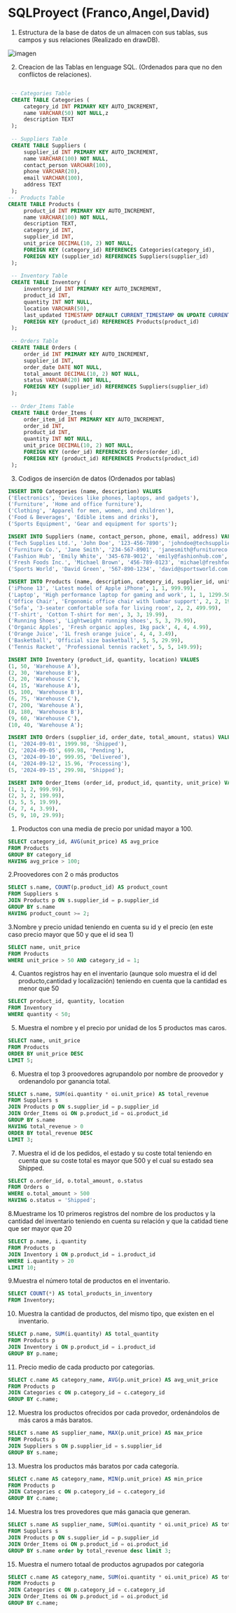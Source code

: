 

# SQLProyect (Franco,Angel,David)

1. Estructura de la base de datos de un almacen con sus tablas, sus campos y sus relaciones (Realizado en drawDB).

![imagen](https://github.com/user-attachments/assets/1f3d970d-4e19-4bd1-bb73-30c94c0e014d)

2. Creacion de las Tablas en lenguage SQL. (Ordenados para que no den conflictos de relaciones).
 ```sql
 
  -- Categories Table
  CREATE TABLE Categories (
      category_id INT PRIMARY KEY AUTO_INCREMENT,
      name VARCHAR(50) NOT NULL,z
      description TEXT
  );
  
  -- Suppliers Table
  CREATE TABLE Suppliers (
      supplier_id INT PRIMARY KEY AUTO_INCREMENT,
      name VARCHAR(100) NOT NULL,
      contact_person VARCHAR(100),
      phone VARCHAR(20),
      email VARCHAR(100),
      address TEXT
  );
--  Products Table
CREATE TABLE Products (
      product_id INT PRIMARY KEY AUTO_INCREMENT,
      name VARCHAR(100) NOT NULL,
      description TEXT,
      category_id INT,
      supplier_id INT,
      unit_price DECIMAL(10, 2) NOT NULL,
      FOREIGN KEY (category_id) REFERENCES Categories(category_id),
      FOREIGN KEY (supplier_id) REFERENCES Suppliers(supplier_id)
  );
  
  -- Inventory Table
  CREATE TABLE Inventory (
      inventory_id INT PRIMARY KEY AUTO_INCREMENT,
      product_id INT,
      quantity INT NOT NULL,
      location VARCHAR(50),
      last_updated TIMESTAMP DEFAULT CURRENT_TIMESTAMP ON UPDATE CURRENT_TIMESTAMP,
      FOREIGN KEY (product_id) REFERENCES Products(product_id)
  );
  
  -- Orders Table
  CREATE TABLE Orders (
      order_id INT PRIMARY KEY AUTO_INCREMENT,
      supplier_id INT,
      order_date DATE NOT NULL,
      total_amount DECIMAL(10, 2) NOT NULL,
      status VARCHAR(20) NOT NULL,
      FOREIGN KEY (supplier_id) REFERENCES Suppliers(supplier_id)
  );
  
  -- Order_Items Table
  CREATE TABLE Order_Items (
      order_item_id INT PRIMARY KEY AUTO_INCREMENT,
      order_id INT,
      product_id INT,
      quantity INT NOT NULL,
      unit_price DECIMAL(10, 2) NOT NULL,
      FOREIGN KEY (order_id) REFERENCES Orders(order_id),
      FOREIGN KEY (product_id) REFERENCES Products(product_id)
  );
``` 

3. Codigos de inserción de datos (Ordenados por tablas)

 ```sql
INSERT INTO Categories (name, description) VALUES
('Electronics', 'Devices like phones, laptops, and gadgets'),
('Furniture', 'Home and office furniture'),
('Clothing', 'Apparel for men, women, and children'),
('Food & Beverages', 'Edible items and drinks'),
('Sports Equipment', 'Gear and equipment for sports');

INSERT INTO Suppliers (name, contact_person, phone, email, address) VALUES
('Tech Supplies Ltd.', 'John Doe', '123-456-7890', 'johndoe@techsupplies.com', '123 Tech Street, Silicon Valley, CA'),
('Furniture Co.', 'Jane Smith', '234-567-8901', 'janesmith@furnitureco.com', '456 Wood Avenue, Oak City, TX'),
('Fashion Hub', 'Emily White', '345-678-9012', 'emily@fashionhub.com', '789 Style Road, New York, NY'),
('Fresh Foods Inc.', 'Michael Brown', '456-789-0123', 'michael@freshfoods.com', '101 Farm Lane, Greenfield, IL'),
('Sports World', 'David Green', '567-890-1234', 'david@sportsworld.com', '202 Arena Blvd, Denver, CO');

INSERT INTO Products (name, description, category_id, supplier_id, unit_price) VALUES
('iPhone 13', 'Latest model of Apple iPhone', 1, 1, 999.99),
('Laptop', 'High performance laptop for gaming and work', 1, 1, 1299.50),
('Office Chair', 'Ergonomic office chair with lumbar support', 2, 2, 199.99),
('Sofa', '3-seater comfortable sofa for living room', 2, 2, 499.99),
('T-shirt', 'Cotton T-shirt for men', 3, 3, 19.99),
('Running Shoes', 'Lightweight running shoes', 5, 3, 79.99),
('Organic Apples', 'Fresh organic apples, 1kg pack', 4, 4, 4.99),
('Orange Juice', '1L fresh orange juice', 4, 4, 3.49),
('Basketball', 'Official size basketball', 5, 5, 29.99),
('Tennis Racket', 'Professional tennis racket', 5, 5, 149.99);

INSERT INTO Inventory (product_id, quantity, location) VALUES
(1, 50, 'Warehouse A'),
(2, 30, 'Warehouse B'),
(3, 20, 'Warehouse C'),
(4, 15, 'Warehouse A'),
(5, 100, 'Warehouse B'),
(6, 75, 'Warehouse C'),
(7, 200, 'Warehouse A'),
(8, 180, 'Warehouse B'),
(9, 60, 'Warehouse C'),
(10, 40, 'Warehouse A');

INSERT INTO Orders (supplier_id, order_date, total_amount, status) VALUES
(1, '2024-09-01', 1999.98, 'Shipped'),
(2, '2024-09-05', 699.98, 'Pending'),
(3, '2024-09-10', 999.95, 'Delivered'),
(4, '2024-09-12', 15.96, 'Processing'),
(5, '2024-09-15', 299.98, 'Shipped');

INSERT INTO Order_Items (order_id, product_id, quantity, unit_price) VALUES
(1, 1, 2, 999.99),
(2, 3, 2, 199.99),
(3, 5, 5, 19.99),
(4, 7, 4, 3.99),
(5, 9, 10, 29.99);

``` 


1. Productos con una media de precio por unidad mayor a 100.
```sql
SELECT category_id, AVG(unit_price) AS avg_price
FROM Products
GROUP BY category_id
HAVING avg_price > 100;
```
2.Proovedores con 2 o más productos
```sql
SELECT s.name, COUNT(p.product_id) AS product_count
FROM Suppliers s
JOIN Products p ON s.supplier_id = p.supplier_id
GROUP BY s.name
HAVING product_count >= 2;
```
3.Nombre y precio unidad teniendo en cuenta su id y el precio (en este caso precio mayor que 50 y que el id sea 1)
```sql
SELECT name, unit_price
FROM Products
WHERE unit_price > 50 AND category_id = 1;
```
4. Cuantos registros hay en el inventario (aunque solo muestra el id del producto,cantidad y localización) teniendo en cuenta que la cantidad es menor que 50
```sql
SELECT product_id, quantity, location
FROM Inventory
WHERE quantity < 50;
```
5. Muestra el nombre y el precio por unidad de los 5 productos mas caros.
```sql
SELECT name, unit_price
FROM Products
ORDER BY unit_price DESC
LIMIT 5;
```
6. Muestra el top 3 proovedores agrupandolo por nombre de proovedor y ordenandolo por ganancia total.
```sql
SELECT s.name, SUM(oi.quantity * oi.unit_price) AS total_revenue
FROM Suppliers s
JOIN Products p ON s.supplier_id = p.supplier_id
JOIN Order_Items oi ON p.product_id = oi.product_id
GROUP BY s.name
HAVING total_revenue > 0
ORDER BY total_revenue DESC
LIMIT 3;

```
7. Muestra el id de los pedidos, el estado y su coste total teniendo en cuenta que su coste total es mayor que 500 y el cual su estado sea Shipped.
```sql
SELECT o.order_id, o.total_amount, o.status
FROM Orders o
WHERE o.total_amount > 500
HAVING o.status = 'Shipped';
```
8.Muestrame los 10 primeros registros del nombre de los productos y la cantidad del inventario teniendo en cuenta su relación y que la catidad tiene que ser mayor que 20
```sql
SELECT p.name, i.quantity
FROM Products p
JOIN Inventory i ON p.product_id = i.product_id
WHERE i.quantity > 20
LIMIT 10;
```
9.Muestra el número total de productos en el inventario. 
```sql
SELECT COUNT(*) AS total_products_in_inventory
FROM Inventory;

```
10. Muestra la cantidad de productos, del mismo tipo, que existen en el inventario.
```sql
SELECT p.name, SUM(i.quantity) AS total_quantity
FROM Products p
JOIN Inventory i ON p.product_id = i.product_id
GROUP BY p.name;

```
11. Precio medio de cada producto por categorías.
```sql
SELECT c.name AS category_name, AVG(p.unit_price) AS avg_unit_price
FROM Products p
JOIN Categories c ON p.category_id = c.category_id
GROUP BY c.name;

```
12. Muestra los productos ofrecidos por cada provedor, ordenándolos de más caros a más baratos. 
```sql
SELECT s.name AS supplier_name, MAX(p.unit_price) AS max_price
FROM Products p
JOIN Suppliers s ON p.supplier_id = s.supplier_id
GROUP BY s.name;

```
13. Muestra los productos más baratos por cada categoría.
```sql
SELECT c.name AS category_name, MIN(p.unit_price) AS min_price
FROM Products p
JOIN Categories c ON p.category_id = c.category_id
GROUP BY c.name;

```
14. Muestra los tres provedores que más ganacia que generan.
```sql
SELECT s.name AS supplier_name, SUM(oi.quantity * oi.unit_price) AS total_revenue
FROM Suppliers s
JOIN Products p ON s.supplier_id = p.supplier_id
JOIN Order_Items oi ON p.product_id = oi.product_id
GROUP BY s.name order by total_revenue desc limit 3;
```
15. Muestra el numero totaal de productos agrupados por categoria 
```sql
SELECT c.name AS category_name, SUM(oi.quantity * oi.unit_price) AS total_revenue
FROM Products p
JOIN Categories c ON p.category_id = c.category_id
JOIN Order_Items oi ON p.product_id = oi.product_id
GROUP BY c.name;
```
